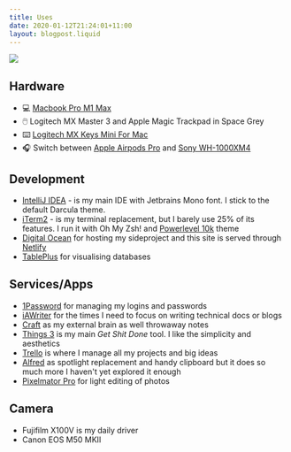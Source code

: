 ```yaml
---
title: Uses
date: 2020-01-12T21:24:01+11:00
layout: blogpost.liquid
---
```


![](/assets/images/uses.jpg)

## Hardware

- 💻 [Macbook Pro M1 Max](https://www.apple.com/au/macbook-pro-14-and-16/)
- 🖱️ Logitech MX Master 3 and Apple Magic Trackpad in Space Grey
- ⌨️ [Logitech MX Keys Mini For Mac](https://www.logitech.com/en-au/products/keyboards/mx-keys-mini-for-mac.920-010528.html)
- 🎧 Switch between [Apple Airpods Pro](https://www.apple.com/au/airpods-pro/) and [Sony WH-1000XM4](https://www.sony.com.au/electronics/headband-headphones/wh-1000xm4)

## Development

- [IntelliJ IDEA](https://www.jetbrains.com/idea/) - is my main IDE with Jetbrains Mono font. I stick to the default Darcula theme.
- [iTerm2](https://iterm2.com/) - is my terminal replacement, but I barely use 25% of its features. I run it with Oh My Zsh! and [Powerlevel 10k](https://github.com/romkatv/powerlevel10k) theme
- [Digital Ocean](https://www.digitalocean.com/) for hosting my sideproject and this site is served through [Netlify](https://www.netlify.com/)
- [TablePlus](https://tableplus.com/) for visualising databases

## Services/Apps

- [1Password](https://1password.com/) for managing my logins and passwords
- [iAWriter](https://ia.net/writer) for the times I need to focus on writing technical docs or blogs
- [Craft](https://www.craft.do/) as my external brain as well throwaway notes
- [Things 3](https://todoist.com) is my main _Get Shit Done_ tool. I like the simplicity and aesthetics
- [Trello](https://trello.com) is where I manage all my projects and big ideas
- [Alfred](https://www.alfredapp.com/) as spotlight replacement and handy clipboard but it does so much more I haven't yet explored it enough
- [Pixelmator Pro](https://www.pixelmator.com/pro/) for light editing of photos

## Camera
- Fujifilm X100V is my daily driver
- Canon EOS M50 MKII
